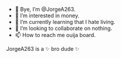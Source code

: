 - 👋 Bye, I’m @JorgeA263.
- 👀 I’m interested in money.
- 🌱 I’m currently learning that I hate living.
- 💞️ I’m looking to collaborate on nothing.
- 📫 How to reach me ouija board.

JorgeA263 is a ✨ bro dude ✨
